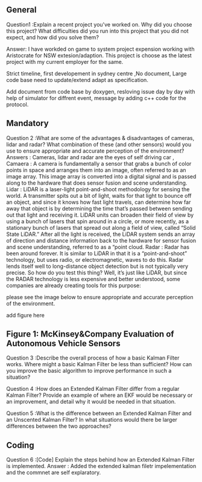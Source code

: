 ## General 
Question1 :Explain a recent project you've worked on. Why did you choose this project? 
What difficulties did you run into this project that you did not expect, and how did you solve them?

Answer: I have workded on game to system project expension working with Aristocrate for NSW extesion/adaption.
This project is choose as the latest project with my current employer for the same.

Strict timeline, first developement in sydney centre ,No document, Large code base need to update/extend adapt as specification.

Add document from code base by doxygen, resloving issue day by day with help of simulator for diffrent event, message by adding c++ code for the protocol.

## Mandatory 
Question 2 :What are some of the advantages & disadvantages of cameras, lidar and radar? What combination of these (and other sensors) would you use to ensure appropriate and accurate perception of the environment?
Answers : Cameras, lidar and radar are the eyes of self driving car , 
Camaera : A camera is fundamentally a sensor that grabs a bunch of color points in space and arranges them into an image, often referred to as an image array. This image array is converted into a digital signal and is passed along to the hardware that does sensor fusion and scene understanding.
Lidar : LiDAR is a laser-light point-and-shoot methodology for sensing the world. A transmitter spits out a bit of light, waits for that light to bounce off an object, and since it knows how fast light travels, can determine how far away that object is by determining the time that’s passed between sending out that light and receiving it. LiDAR units can broaden their field of view by using a bunch of lasers that spin around in a circle, or more recently, as a stationary bunch of lasers that spread out along a field of view, called “Solid State LiDAR.” After all the light is received, the LiDAR system sends an array of direction and distance information back to the hardware for sensor fusion and scene understanding, referred to as a “point cloud.
Radar : Radar has been around forever. It is similar to LiDAR in that it is a “point-and-shoot” technology, but uses radio, or electromagnetic, waves to do this. Radar lends itself well to long-distance object detection but is not typically very precise.
So how do you test this thing? Well, it’s just like LiDAR, but since the RADAR technology is less expensive and better understood, some companies are already creating tools for this purpose:

please see the image below to ensure appropriate and accurate perception of the environment.

add figure here

Figure 1: McKinsey&Company Evaluation of Autonomous Vehicle Sensors
---------------------------------------------------------------------------------------------------------------------------
Question 3 :Describe the overall process of how a basic Kalman Filter works. Where might a basic Kalman Filter be less than sufficient? How can you improve the basic algorithm to improve performance in such a situation?

Question 4 :How does an Extended Kalman Filter differ from a regular Kalman Filter? Provide an example of where an EKF would be necessary or an improvement, and detail why it would be needed in that situation.

Question 5 :What is the difference between an Extended Kalman Filter and an Unscented Kalman Filter? In what situations would there be larger differences between the two approaches?

## Coding
Question 6 :[Code] Explain the steps behind how an Extended Kalman Filter is implemented.
Answer : Added the extended kalman filetr impelementation and the commnet are self explaratory.





